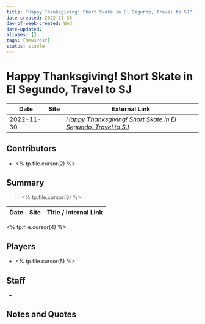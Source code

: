 ```yaml
---
title: "Happy Thanksgiving! Short Skate in El Segundo, Travel to SJ"
date-created: 2022-11-30
day-of-week-created: Wed
date-updated: 
aliases: []
tags: [NewsPost]
status: stable
---
```


# Happy Thanksgiving! Short Skate in El Segundo, Travel to SJ

| Date       | Site | External Link                                                                                                                                                     |
| ---------- | ---- | ----------------------------------------------------------------------------------------------------------------------------------------------------------------- |
| 2022-11-30 |      | [*Happy Thanksgiving! Short Skate in El Segundo, Travel to SJ*](https://lakingsinsider.com/2022/11/24/happy-thanksgiving-short-skate-in-el-segundo-travel-to-sj/) |

## Contributors
- <% tp.file.cursor(2) %>

## Summary
> <% tp.file.cursor(3) %>

| Date | Site | Title / Internal Link | 
| ---- | ---- | --------------------- |
<% tp.file.cursor(4) %>
## Players
- <% tp.file.cursor(5) %>

## Staff
- 

## Notes and Quotes
> 


